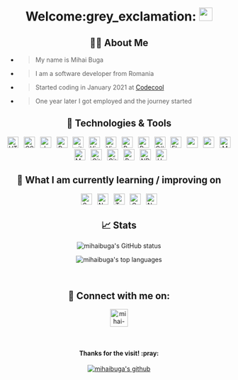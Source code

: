 <h1 align="center">
    Welcome:grey_exclamation:
    <img src="https://raw.githubusercontent.com/MartinHeinz/MartinHeinz/master/wave.gif" height="30px" />
</h1>

<h2 align="center">👨‍💻 About Me</h2>

- > My name is Mihai Buga
- > I am a software developer from Romania
- > Started coding in January 2021 at [Codecool](https://codecool.com/ro/)
- > One year later I got employed and the journey started

<h2 align="center">🔧 Technologies & Tools</h2>

<p align="center">
    <img
        src="https://img.shields.io/badge/HTML5-E34F26?style=for-the-badge&logo=html5&logoColor=white"
        alt="HTML5 logo"
        title="HTML5"
        height="25"
    />
    &nbsp;
    <img
        src="https://img.shields.io/badge/CSS3-1572B6?style=for-the-badge&logo=css3&logoColor=white"
        alt="CSS3 logo"
        title="CSS3"
        height="25"
    />
    &nbsp;
    <img
        src="https://img.shields.io/badge/JavaScript-282C34?style=for-the-badge&logo=javascript&logoColor=F7DF1E"
        alt="JavaScript logo"
        title="JavaScript"
        height="25"
    />
    &nbsp;
    <img
        src="https://img.shields.io/badge/React-282C34?style=for-the-badge&logo=react&logoColor=61DAFB"
        alt="React logo"
        title="React"
        height="25"
    />
    &nbsp;
    <img
        src="https://img.shields.io/badge/git-282C34?style=for-the-badge&logo=git&logoColor=F05032"
        alt="git logo"
        title="git"
        height="25"
    />
    &nbsp;
    <img
        src="https://img.shields.io/badge/Visual%20Studio%20Code-informational?style=for-the-badge&logo=Visual%20Studio%20Code&color=00a1f1&logoColor=007ACC"
        alt="Visual Studio Code logo"
        title="Visual Studio Code"
        height="25"
    />
    &nbsp;
    <img
        src="https://img.shields.io/badge/Visual%20Studio-informational?style=for-the-badge&logo=Visual%20Studio&color=783bd2"
        alt="Visual Studio logo"
        title="Visual Studio"
        height="25"
    />
    &nbsp;
    <img
        src="https://img.shields.io/badge/PyCharm-143?style=for-the-badge&logo=pycharm&logoColor=black&color=black&labelColor=green"
        alt="Pycharm logo"
        title="PyCharm"
        height="25"
    />
    &nbsp;
    <img
        src="https://img.shields.io/badge/-Python-3670A0?style=for-the-badge&logo=Python&logoColor=ffdd54"
        alt="Python logo"
        title="Python"
        height="25"
    />
    &nbsp;
    <img
        src="https://img.shields.io/badge/C%23-%23239120.svg?style=for-the-badge&logo=CSharp&logoColor=white"
        alt="C# logo"
        title="C#"
        height="25"
    />
    &nbsp;
    <img
        src="https://img.shields.io/badge/Flask-%23000.svg?style=for-the-badge&logo=flask&logoColor=white"
        alt="Flask logo"
        title="Flask"
        height="25"
    />
    &nbsp;
    <img
        src="https://img.shields.io/badge/.NET Core-5C2D91?style=for-the-badge&logo=.net&logoColor=white"
        alt="asp-net logo"
        title="asp-net"
        height="25"
    />
    &nbsp;
    <img
        src="https://img.shields.io/badge/postgres-%23316192.svg?style=for-the-badge&logo=postgresql&logoColor=white"
        alt="postgresql logo"
        title="postgresql"
        height="25"
    />
    &nbsp;
    <img
        src="https://img.shields.io/badge/Microsoft%20SQL%20Sever-CC2927?style=for-the-badge&logo=microsoft%20sql%20server&logoColor=white"
        alt="MSSQLServer logo"
        title="MSSQLServer"
        height="25"
    />
    &nbsp;
    <img
        src="https://img.shields.io/badge/mysql-black?style=for-the-badge&logo=mysql&logoColor=white"
        alt="MySQL logo"
        title="MySQL"
        height="25"
    />
    &nbsp;
    <img
        src="https://img.shields.io/badge/Git-informational?style=for-the-badge&logo=Git&color=3d2d00"
        alt="Git logo"
        title="Git"
        height="25"
    />
    &nbsp;
    <img
        src="https://img.shields.io/badge/GitHub-informational?style=for-the-badge&logo=GitHub&color=181717"
        alt="GitHub logo"
        title="GitHub"
        height="25"
    />
    &nbsp;
    <img
        src="https://img.shields.io/badge/Postman-informational?style=for-the-badge&logo=Postman&color=ef5b25"
        alt="Postman logo"
        title="Postman"
        height="25"
    />
    &nbsp;
    <img
        src="https://img.shields.io/badge/NPM-informational?style=for-the-badge&logo=NPM&color=181717"
        alt="NPM logo"
        title="NPM"
        height="25"
    />
    &nbsp;
    <img
        src="https://img.shields.io/badge/Heroku-informational?style=for-the-badge&logo=Heroku&color=430098"
        alt="Heroku logo"
        title="Heroku"
        height="25"
    />
</p>

<h2 align="center">📖 What I am currently learning / improving on</h2>

<p align="center">
    <img
        src="https://img.shields.io/badge/Sass-hotpink.svg?style=for-the-badge&logo=sass&logoColor=white"
        alt="Sass logo"
        title="Sass"
        height="25"
    />
    &nbsp;
    <img
        src="https://img.shields.io/badge/Next.js-black?style=for-the-badge&logo=next.js&logoColor=white"
        alt="Next.js logo"
        title="Next.js"
        height="25"
    />
    &nbsp;
    <img
        src="https://img.shields.io/badge/-TypeScript-%23007ACC.svg?style=for-the-badge&logo=typescript&logoColor=white"
        alt="TypeScript logo"
        title="TypeScript"
        height="25"
    />
    &nbsp;
    <img
        src="https://img.shields.io/badge/GraphQL-E10098?style=for-the-badge&logo=graphql&logoColor=white"
        alt="GraphQL logo"
        title="GraphQL"
        height="25"
    />
    &nbsp;
    <img
        src="https://img.shields.io/badge/-Netlify-black?style=for-the-badge&logo=netlify&logoColor=00C7B7"
        alt="Netlify logo"
        title="Netlify"
        height="25"
    />
</p>

<h2 align="center">📈 Stats</h2>

<p align="center">
    <img
        src="https://github-readme-stats.vercel.app/api?username=mihaibuga&custom_title=My%20Github%20Stats&count_private=true&show_icons=true&theme=github_dark"
        alt="mihaibuga's GitHub status"
    />
</p>

<p align="center">
    <img
        src="https://github-readme-stats.vercel.app/api/top-langs/?username=mihaibuga&layout=compact&custom_title=My%20Top%20Languages&theme=github_dark"
        alt="mihaibuga's top languages"
    />
</p>

<br />

<h2 align="center">🤝 Connect with me on:</h2>

<p align="center">
    <a href="https://linkedin.com/in/mihai-buga" target="blank">
        <img
            align="center"
            src="https://www.vectorlogo.zone/logos/linkedin/linkedin-icon.svg"
            alt="mihai-buga"
            width="40"
        />
    </a>
</p>

<br />

<h4 align="center">Thanks for the visit! :pray:</h4>

<p align="center">
    <a href="https://github.com/mihaibuga">
        <img src="https://img.shields.io/badge/-@mihaibuga-%23181717?style=flat-square&logo=github" alt="mihaibuga's github" />
    </a>
</p>
